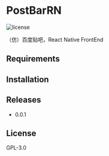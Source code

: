 # PostBarRN
![license](https://img.shields.io/github/license/postbar/PostBarRN.svg)

（仿）百度贴吧，React Native FrontEnd

## Requirements


## Installation

## Releases
+ 0.0.1




## License

GPL-3.0
